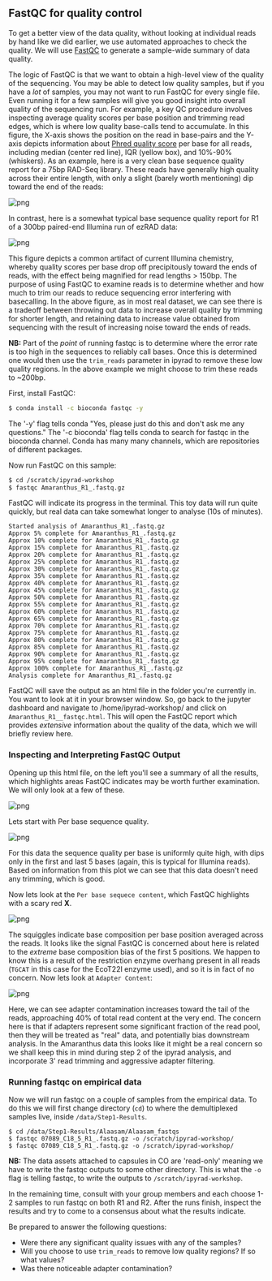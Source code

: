 ## FastQC for quality control

To get a better view of the data quality, without looking at individual reads by
hand like we did earlier, we use automated approaches to check the quality. We
will use [FastQC](https://www.bioinformatics.babraham.ac.uk/projects/fastqc/)
to generate a sample-wide summary of data quality.

The logic of FastQC is that we want to obtain a high-level view of the quality
of the sequencing. You may be able to detect low quality samples, but if you
have a *lot* of samples, you may not want to run FastQC for every single file.
Even running it for a few samples will give you good insight into overall quality
of the sequencing run. For example, a key QC procedure involves inspecting average
quality scores per base position and trimming read edges, which is where low
quality base-calls tend to accumulate. In this figure, the X-axis shows the
position on the read in base-pairs and the Y-axis depicts information about
[Phred quality score](https://en.wikipedia.org/wiki/Phred_quality_score)
per base for all reads, including median (center red line), IQR (yellow box),
and 10%-90% (whiskers). As an example, here is a very clean base sequence
quality report for a 75bp RAD-Seq library. These reads have generally high
quality across their entire length, with only a slight (barely worth
mentioning) dip toward the end of the reads:

![png](../images/fastqc-high-quality-example.png)

In contrast, here is a somewhat typical base sequence quality report for R1 of
a 300bp paired-end Illumina run of ezRAD data:

![png](../images/fastqc-low-quality-example.png)

This figure depicts a common artifact of current Illumina chemistry, whereby
quality scores per base drop off precipitously toward the ends of reads, with
the effect being magnified for read lengths > 150bp. The purpose of using
FastQC to examine reads is to determine whether and how much to trim our reads
to reduce sequencing error interfering with basecalling. In the above figure,
as in most real dataset, we can see there is a tradeoff between throwing out
data to increase overall quality by trimming for shorter length, and retaining
data to increase value obtained from sequencing with the result of increasing
noise toward the ends of reads.

**NB:** Part of the *point* of running fastqc is to determine where the error
rate is too high in the sequences to reliably call bases. Once this is determined
one would then use the `trim_reads` parameter in ipyrad to remove these low quality
regions. In the above example we might choose to trim these reads to ~200bp.

First, install FastQC:
```bash
$ conda install -c bioconda fastqc -y
```
The '-y' flag tells conda "Yes, please just do this and don't ask me any
questions." The '-c bioconda' flag tells conda to search for fastqc in the
bioconda channel. Conda has many many channels, which are repositories of
different packages.

Now run FastQC on this sample:
```bash
$ cd /scratch/ipyrad-workshop
$ fastqc Amaranthus_R1_.fastq.gz
```

FastQC will indicate its progress in the terminal. This toy data will run quite
quickly, but real data can take somewhat longer to analyse (10s of minutes).
```
Started analysis of Amaranthus_R1_.fastq.gz
Approx 5% complete for Amaranthus_R1_.fastq.gz
Approx 10% complete for Amaranthus_R1_.fastq.gz
Approx 15% complete for Amaranthus_R1_.fastq.gz
Approx 20% complete for Amaranthus_R1_.fastq.gz
Approx 25% complete for Amaranthus_R1_.fastq.gz
Approx 30% complete for Amaranthus_R1_.fastq.gz
Approx 35% complete for Amaranthus_R1_.fastq.gz
Approx 40% complete for Amaranthus_R1_.fastq.gz
Approx 45% complete for Amaranthus_R1_.fastq.gz
Approx 50% complete for Amaranthus_R1_.fastq.gz
Approx 55% complete for Amaranthus_R1_.fastq.gz
Approx 60% complete for Amaranthus_R1_.fastq.gz
Approx 65% complete for Amaranthus_R1_.fastq.gz
Approx 70% complete for Amaranthus_R1_.fastq.gz
Approx 75% complete for Amaranthus_R1_.fastq.gz
Approx 80% complete for Amaranthus_R1_.fastq.gz
Approx 85% complete for Amaranthus_R1_.fastq.gz
Approx 90% complete for Amaranthus_R1_.fastq.gz
Approx 95% complete for Amaranthus_R1_.fastq.gz
Approx 100% complete for Amaranthus_R1_.fastq.gz
Analysis complete for Amaranthus_R1_.fastq.gz
```

FastQC will save the output as an html file in the folder you're currently in.
You want to look at it in your browser window. So, go back to the jupyter dashboard
and navigate to /home/ipyrad-workshop/ and click on `Amaranthus_R1__fastqc.html`.
This will open the FastQC report which provides *extensive* information about
the quality of the data, which we will briefly review here.

### Inspecting and Interpreting FastQC Output
Opening up this html file, on the left you'll see a summary of all the
results, which highlights areas FastQC indicates may be worth further
examination. We will only look at a few of these.

![png](../images/anolis-fastq-main.png)

Lets start with Per base sequence quality.

![png](../images/anolis-per-base-qual.png)

For this data the sequence quality per base is uniformly quite high, with
dips only in the first and last 5 bases (again, this is typical for Illumina
reads). Based on information from this plot we can see that this data
doesn't need any trimming, which is good.

Now lets look at the `Per base sequece content`, which FastQC highlights with a
scary red **X**.

![png](../images/anolis-base-content.png)

The squiggles indicate base composition per base position averaged across the
reads. It looks like the signal FastQC is concerned about here is related to
the *extreme* base composition bias of the first 5 positions. We happen to know
this is a result of the restriction enzyme overhang present in all reads
(`TGCAT` in this case for the EcoT22I enzyme used), and so it is in fact of no
concern. Now lets look at `Adapter Content`:

![png](../images/anolis-adapters.png)

Here, we can see adapter contamination increases toward the tail of the reads,
approaching 40% of total read content at the very end. The concern here is that
if adapters represent some significant fraction of the read pool, then they
will be treated as "real" data, and potentially bias downstream analysis. In
the Amaranthus data this looks like it might be a real concern so we shall keep
this in mind during step 2 of the ipyrad analysis, and incorporate 3' read
trimming and aggressive adapter filtering.

### Running fastqc on empirical data
Now we will run fastqc on a couple of samples from the empirical data. To do
this we will first change directory (`cd`) to where the demultiplexed samples
live, inside `/data/Step1-Results`. 
```
$ cd /data/Step1-Results/Alaasam/Alaasam_fastqs
$ fastqc 07089_C18_5_R1_.fastq.gz -o /scratch/ipyrad-workshop/
$ fastqc 07089_C18_5_R1_.fastq.gz -o /scratch/ipyrad-workshop/
```
**NB:** The data assets attached to capsules in CO are 'read-only' meaning
we have to write the fastqc outputs to some other directory. This is what the
`-o` flag is telling fastqc, to write the outputs to `/scratch/ipyrad-workshop`.

In the remaining time, consult with your group members and each choose 1-2 samples
to run fastqc on both R1 and R2. After the runs finish, inspect the results and
try to come to a consensus about what the results indicate.

Be prepared to answer the following questions:
* Were there any significant quality issues with any of the samples?
* Will you choose to use `trim_reads` to remove low quality regions? If so what values?
* Was there noticeable adapter contamination?

